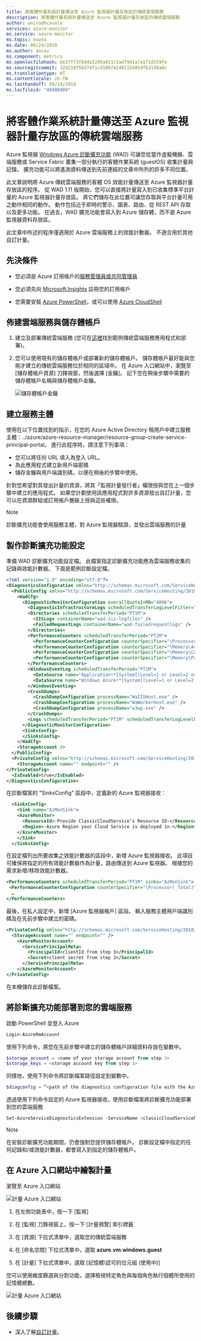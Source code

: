```yaml
---
title: 將客體作業系統計量傳送至 Azure 監視器計量存放區的傳統雲端服務
description: 將客體作業系統計量傳送至 Azure 監視器計量存放區的傳統雲端服務
author: anirudhcavale
services: azure-monitor
ms.service: azure-monitor
ms.topic: howto
ms.date: 09/24/2018
ms.author: ancav
ms.component: metrics
ms.openlocfilehash: be27ff3f8dda3209a011c3ad79d1a7a1f1d259fe
ms.sourcegitcommit: 32d218f5bd74f1cd106f4248115985df631d0a8c
ms.translationtype: HT
ms.contentlocale: zh-TW
ms.lasthandoff: 09/24/2018
ms.locfileid: "46986909"
---
```

# <a name="send-guest-os-metrics-to-the-azure-monitor-metric-store-classic-cloud-service"></a>將客體作業系統計量傳送至 Azure 監視器計量存放區的傳統雲端服務

Azure 監視器 [Windows Azure 診斷擴充功能](azure-diagnostics.md) (WAD) 可讓您從當作虛擬機器、雲端服務或 Service Fabric 叢集一部分執行的客體作業系統 (guestOS) 收集計量與記錄。  擴充功能可以將遙測資料傳送到先前連結的文章中所列的許多不同位置。  

此文章說明將 Azure 傳統雲端服務的客體 OS 效能計量傳送至 Azure 監視器計量存放區的程序。 從 WAD 1.11 版開始，您可以直接將計量寫入到已收集標準平台計量的 Azure 監視器計量存放區。 將它們儲存在此位置可讓您存取與平台計量可用之動作相同的動作。  動作包括近乎即時的警示、圖表、路由、從 REST API 存取以及更多功能。  在過去，WAD 擴充功能會寫入到 Azure 儲存體，而不是 Azure 監視器資料存放區。  

此文章中所述的程序僅適用於 Azure 雲端服務上的效能計數器。 不適合用於其他自訂計量。 
   

## <a name="pre-requisites"></a>先決條件

- 您必須是 Azure 訂用帳戶的[服務管理員或共同管理員](https://docs.microsoft.com/azure/billing/billing-add-change-azure-subscription-administrator.md) 

- 您必須先向 [Microsoft.Insights](https://docs.microsoft.com/powershell/azure/overview?view=azurermps-6.8.1) 註冊您的訂用帳戶 

- 您需要安裝 [Azure PowerShell](https://docs.microsoft.com/powershell/azure/overview?view=azurermps-6.8.1)，或可以使用 [Azure CloudShell](https://docs.microsoft.com/azure/cloud-shell/overview.md) 


## <a name="provision-cloud-service-and-storage-account"></a>佈建雲端服務與儲存體帳戶 

1. 建立及部署傳統雲端服務 (您可在[這裡](../cloud-services/cloud-services-dotnet-get-started.md)找到範例傳統雲端服務應用程式和部署)。 

2. 您可以使用現有的儲存體帳戶或部署新的儲存體帳戶。 儲存體帳戶最好能與您剛才建立的傳統雲端服務位於相同的區域中。 在 Azure 入口網站中，瀏覽至 [儲存體帳戶資源] 刀鋒視窗，然後選擇 [金鑰]。 記下您在稍後步驟中需要的儲存體帳戶名稱與儲存體帳戶金鑰。

   ![儲存體帳戶金鑰](./media/metrics-store-custom-guestos-classic-cloud-service/storage-keys.png)



## <a name="create-a-service-principal"></a>建立服務主體 

使用在以下位置找到的指示，在您的 Azure Active Directory 租用戶中建立服務主體：../azure/azure-resource-manager/resource-group-create-service-principal-portal。 進行此程序時，請注意下列事項： 
  - 您可以將任何 URL 填入為登入 URL。  
  - 為此應用程式建立新用戶端密碼  
  - 儲存金鑰與用戶端識別碼，以便在稍後的步驟中使用。  

針對您希望對其發出計量的資源，將其「監視計量發行者」權限授與您在上一個步驟中建立的應用程式。 如果您計劃使用該應用程式對許多資源發出自訂計量，您可以在資源群組或訂用帳戶層級上授與這些權限。  

> [!NOTE]
> 診斷擴充功能會使用服務主體，對 Azure 監視器驗證，並發出雲端服務的計量 

## <a name="author-diagnostics-extension-configuration"></a>製作診斷擴充功能設定 

準備 WAD 診斷擴充功能設定檔。 此檔案指定診斷擴充功能應為雲端服務收集的記錄與效能計數器。 下面是範例診斷設定檔。  

```XML
<?xml version="1.0" encoding="utf-8"?> 
<DiagnosticsConfiguration xmlns="http://schemas.microsoft.com/ServiceHosting/2010/10/DiagnosticsConfiguration"> 
  <PublicConfig xmlns="http://schemas.microsoft.com/ServiceHosting/2010/10/DiagnosticsConfiguration"> 
    <WadCfg> 
      <DiagnosticMonitorConfiguration overallQuotaInMB="4096"> 
        <DiagnosticInfrastructureLogs scheduledTransferLogLevelFilter="Error" /> 
        <Directories scheduledTransferPeriod="PT1M"> 
          <IISLogs containerName="wad-iis-logfiles" /> 
          <FailedRequestLogs containerName="wad-failedrequestlogs" /> 
        </Directories> 
        <PerformanceCounters scheduledTransferPeriod="PT1M"> 
          <PerformanceCounterConfiguration counterSpecifier="\Processor(_Total)\% Processor Time" sampleRate="PT15S" /> 
          <PerformanceCounterConfiguration counterSpecifier="\Memory\Available MBytes" sampleRate="PT15S" /> 
          <PerformanceCounterConfiguration counterSpecifier="\Memory\Committed Bytes" sampleRate="PT15S" /> 
          <PerformanceCounterConfiguration counterSpecifier="\Memory\Page Faults/sec" sampleRate="PT15S" /> 
        </PerformanceCounters> 
        <WindowsEventLog scheduledTransferPeriod="PT1M"> 
          <DataSource name="Application!*[System[(Level=1 or Level=2 or Level=3)]]" /> 
          <DataSource name="Windows Azure!*[System[(Level=1 or Level=2 or Level=3 or Level=4)]]" /> 
        </WindowsEventLog> 
        <CrashDumps> 
          <CrashDumpConfiguration processName="WaIISHost.exe" /> 
          <CrashDumpConfiguration processName="WaWorkerHost.exe" /> 
          <CrashDumpConfiguration processName="w3wp.exe" /> 
        </CrashDumps> 
        <Logs scheduledTransferPeriod="PT1M" scheduledTransferLogLevelFilter="Error" /> 
      </DiagnosticMonitorConfiguration> 
      <SinksConfig> 
      </SinksConfig> 
    </WadCfg> 
    <StorageAccount /> 
  </PublicConfig> 
  <PrivateConfig xmlns="http://schemas.microsoft.com/ServiceHosting/2010/10/DiagnosticsConfiguration"> 
    <StorageAccount name="" endpoint="" /> 
</PrivateConfig> 
  <IsEnabled>true</IsEnabled> 
</DiagnosticsConfiguration> 
```

在診斷檔案的 "SinksConfig" 區段中，定義新的 Azure 監視器接收： 

```XML
  <SinksConfig> 
    <Sink name="AzMonSink"> 
    <AzureMonitor> 
      <ResourceId>-Provide ClassicCloudService’s Resource ID-</ResourceId> 
      <Region>-Azure Region your Cloud Service is deployed in-</Region> 
    </AzureMonitor> 
    </Sink> 
  </SinksConfig> 
```

在設定檔列出所要收集之效能計數器的區段中，新增 Azure 監視器接收。 此項目可確保將指定的所有效能計數器作為計量，路由傳送到 Azure 監視器。 根據您的需求新增/移除效能計數器。 

```XML
<PerformanceCounters scheduledTransferPeriod="PT1M" sinks="AzMonSink"> 
 <PerformanceCounterConfiguration counterSpecifier="\Processor(_Total)\% Processor Time" sampleRate="PT15S" /> 
  … 
</PerformanceCounters> 
```
最後，在私人設定中，新增 [Azure 監視器帳戶] 區段。 輸入服務主體用戶端識別碼及在先前步驟中建立的密碼。 

```XML
<PrivateConfig xmlns="http://schemas.microsoft.com/ServiceHosting/2010/10/DiagnosticsConfiguration"> 
  <StorageAccount name="" endpoint="" /> 
    <AzureMonitorAccount> 
      <ServicePrincipalMeta> 
        <PrincipalId>clientId from step 3</PrincipalId> 
        <Secret>client secret from step 3</Secret> 
      </ServicePrincipalMeta> 
    </AzureMonitorAccount> 
</PrivateConfig> 
```
 
在本機儲存此診斷檔案。  

## <a name="deploy-the-diagnostics-extension-to-your-cloud-service"></a>將診斷擴充功能部署到您的雲端服務 

啟動 PowerShell 並登入 Azure 

```PowerShell
Login-AzureRmAccount 
```

使用下列命令，將您在先前步驟中建立的儲存體帳戶詳細資料存放在變數中。 

```PowerShell
$storage_account = <name of your storage account from step 3> 
$storage_keys = <storage account key from step 3> 
```
 
同樣地，使用下列命令將診斷檔案路徑設定到變數中。 

```PowerShell
$diagconfig = “<path of the diagnostics configuration file with the Azure Monitor sink configured>” 
```
 
透過使用下列命令設定的 Azure 監視器接收，使用診斷檔案將診斷擴充功能部署到您的雲端服務 

```PowerShell
Set-AzureServiceDiagnosticsExtension -ServiceName <classicCloudServiceName> -StorageAccountName $storage_account -StorageAccountKey $storage_keys -DiagnosticsConfigurationPath $diagconfig 
```
 
> [!NOTE] 
> 在安裝診斷擴充功能期間，仍會強制您提供儲存體帳戶。 診斷設定檔中指定的任何記錄和/或效能計數器，都會寫入到指定的儲存體帳戶。  

## <a name="plot-metrics-in-the-azure-portal"></a>在 Azure 入口網站中繪製計量 

瀏覽至 Azure 入口網站 

 ![計量 Azure 入口網站](./media/metrics-store-custom-guestos-classic-cloud-service/navigate-metrics.png)

1. 在左側功能表中，按一下 [監視] 

1. 在 [監視] 刀鋒視窗上，按一下 [計量預覽] 索引標籤 

1. 在 [資源] 下拉式清單中，選取您的傳統雲端服務 

1. 在 [命名空間] 下拉式清單中，選取 **azure.vm.windows.guest** 

1. 在 [計量] 下拉式清單中，選取 [記憶體\認可的位元組 (使用中)] 

您可以使用維度篩選與分割功能，選擇檢視特定角色與每個角色執行個體所使用的記憶體總數。 

 ![計量 Azure 入口網站](./media/metrics-store-custom-guestos-classic-cloud-service/metrics-graph.png)

## <a name="next-steps"></a>後續步驟
- 深入了解[自訂計量](metrics-custom-overview.md)。



